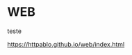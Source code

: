 # WEB

<a chref="https://httpablo.github.io/web/index.html">teste</a>

https://httpablo.github.io/web/index.html
